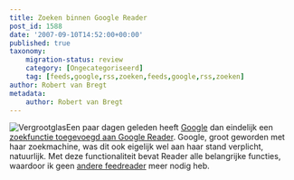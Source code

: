 ```yaml
---
title: Zoeken binnen Google Reader
post_id: 1588
date: '2007-09-10T14:52:00+00:00'
published: true
taxonomy:
    migration-status: review
    category: [Ongecategoriseerd]
    tag: [feeds,google,rss,zoeken,feeds,google,rss,zoeken]
author: Robert van Bregt
metadata:
    author: Robert van Bregt
---
```

![Vergrootglas](https://breggologisch.files.wordpress.com/2007/12/lens_182201_9624_400px.thumbnail.jpg)Een paar dagen geleden heeft [Google](http://www.google.nl/) dan eindelijk een [zoekfunctie toegevoegd aan Google Reader](http://googlereader.blogspot.com/2007/09/we-found-it.html). Google, groot geworden met haar zoekmachine, was dit ook eigelijk wel aan haar stand verplicht, natuurlijk. Met deze functionaliteit bevat Reader alle belangrijke functies, waardoor ik geen [andere feedreader](http://www.bloglines.com/) meer nodig heb.